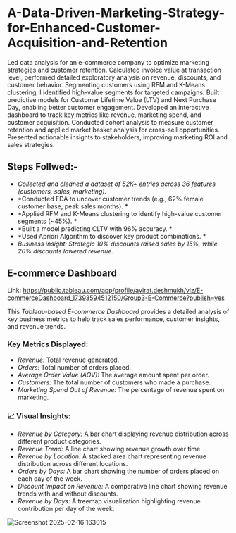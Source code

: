 # A-Data-Driven-Marketing-Strategy-for-Enhanced-Customer-Acquisition-and-Retention
Led data analysis for an e-commerce company to optimize marketing strategies and customer retention. Calculated invoice value at transaction level, performed detailed exploratory analysis on revenue, discounts, and customer behavior. Segmenting customers using RFM and K-Means clustering, I identified high-value segments for targeted campaigns. Built predictive models for Customer Lifetime Value (LTV) and Next Purchase Day, enabling better customer engagement. Developed an interactive dashboard to track key metrics like revenue, marketing spend, and customer acquisition. Conducted cohort analysis to measure customer retention and applied market basket analysis for cross-sell opportunities. Presented actionable insights to stakeholders, improving marketing ROI and sales strategies.


## Steps Follwed:-
- *Collected and cleaned a dataset of 52K+ entries across 36 features (customers, sales, marketing).* 
- *Conducted EDA to uncover customer trends (e.g., 62% female customer base, peak sales months). *
- *Applied RFM and K-Means clustering to identify high-value customer segments (~45%). *
- *Built a model predicting CLTV with 96% accuracy. *
- *Used Apriori Algorithm to discover key product combinations. *
- *Business insight: Strategic 10% discounts raised sales by 15%, while 20% discounts lowered revenue.*


## E-commerce Dashboard  

Link: https://public.tableau.com/app/profile/avirat.deshmukh/viz/E-commerceDashboard_17393594512150/Group3-E-Commerce?publish=yes

This *Tableau-based E-commerce Dashboard* provides a detailed analysis of key business metrics to help track sales performance, customer insights, and revenue trends.  

###  Key Metrics Displayed:  
- *Revenue:* Total revenue generated.  
- *Orders:* Total number of orders placed.  
- *Average Order Value (AOV):* The average amount spent per order.  
- *Customers:* The total number of customers who made a purchase.  
- *Marketing Spend Out of Revenue:* The percentage of revenue spent on marketing.  

### 📈 Visual Insights:  
- *Revenue by Category:* A bar chart displaying revenue distribution across different product categories.  
- *Revenue Trend:* A line chart showing revenue growth over time.  
- *Revenue by Location:* A stacked area chart representing revenue distribution across different locations.  
- *Orders by Days:* A bar chart showing the number of orders placed on each day of the week.  
- *Discount Impact on Revenue:* A comparative line chart showing revenue trends with and without discounts.  
- *Revenue by Days:* A treemap visualization highlighting revenue contribution per day of the week.

![Screenshot 2025-02-16 163015](https://github.com/user-attachments/assets/da8e174e-1ccb-4902-9107-9321f1e94b5b)
